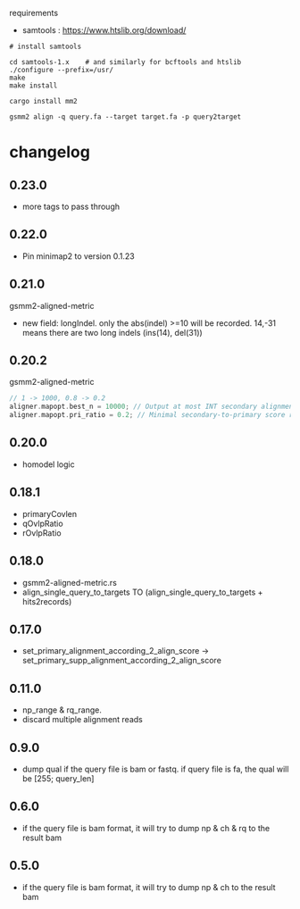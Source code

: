 

requirements
* samtools : https://www.htslib.org/download/

```
# install samtools

cd samtools-1.x    # and similarly for bcftools and htslib
./configure --prefix=/usr/
make
make install
```



```
cargo install mm2

gsmm2 align -q query.fa --target target.fa -p query2target
```


# changelog

## 0.23.0 

* more tags to pass through

## 0.22.0

* Pin minimap2 to version 0.1.23

## 0.21.0

gsmm2-aligned-metric

* new field: longIndel. only the abs(indel) >=10 will be recorded. 14,-31 means there are two long indels (ins(14), del(31))

## 0.20.2

gsmm2-aligned-metric

```rust
// 1 -> 1000, 0.8 -> 0.2
aligner.mapopt.best_n = 10000; // Output at most INT secondary alignments
aligner.mapopt.pri_ratio = 0.2; // Minimal secondary-to-primary score ratio to output secondary mappings
```


## 0.20.0

* homodel logic

## 0.18.1

* primaryCovlen
* qOvlpRatio
* rOvlpRatio

## 0.18.0

* gsmm2-aligned-metric.rs
* align_single_query_to_targets TO (align_single_query_to_targets + hits2records)

## 0.17.0

* set_primary_alignment_according_2_align_score -> set_primary_supp_alignment_according_2_align_score

## 0.11.0

* np_range & rq_range. 
* discard multiple alignment reads


## 0.9.0

* dump qual if the query file is bam or fastq. if query file is fa, the qual will be [255; query_len]

## 0.6.0

* if the query file is bam format, it will try to dump np & ch & rq to the result bam

## 0.5.0

* if the query file is bam format, it will try to dump np & ch to the result bam